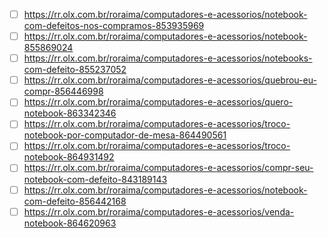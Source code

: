  - [ ] https://rr.olx.com.br/roraima/computadores-e-acessorios/notebook-com-defeitos-nos-compramos-853935969
 - [ ] https://rr.olx.com.br/roraima/computadores-e-acessorios/notebook-855869024
 - [ ] https://rr.olx.com.br/roraima/computadores-e-acessorios/notebooks-com-defeito-855237052
 - [ ] https://rr.olx.com.br/roraima/computadores-e-acessorios/quebrou-eu-compr-856446998
 - [ ] https://rr.olx.com.br/roraima/computadores-e-acessorios/quero-notebook-863342346
 - [ ] https://rr.olx.com.br/roraima/computadores-e-acessorios/troco-notebook-por-computador-de-mesa-864490561
 - [ ] https://rr.olx.com.br/roraima/computadores-e-acessorios/troco-notebook-864931492
 - [ ] https://rr.olx.com.br/roraima/computadores-e-acessorios/compr-seu-notebook-com-defeito-843189143
 - [ ] https://rr.olx.com.br/roraima/computadores-e-acessorios/notebook-com-defeito-856442168
 - [ ] https://rr.olx.com.br/roraima/computadores-e-acessorios/venda-notebook-864620963
